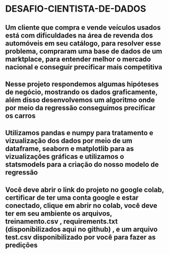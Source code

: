 # DESAFIO-CIENTISTA-DE-DADOS

## Um cliente que compra e vende veículos usados está com dificuldades na área de revenda dos automóveis em seu catálogo, para resolver esse problema, compraram uma base de dados de um marktplace, para entender melhor o mercado nacional e conseguir precificar mais competitiva

## Nesse projeto respondemos algumas hipóteses de negócio, mostrando os dados graficamente, além disso desenvolvemos um algoritmo onde por meio da regressão conseguimos precificar os carros

## Utilizamos pandas e numpy para tratamento e vizualização dos dados por meio de um dataframe, seaborn e matplotlib para as vizualizações gráficas e utilizamos o statsmodels para a criação do nosso modelo de regressão

## Você deve abrir o link do projeto no google colab, certificar de ter uma conta google e estar conectado, clique em abrir no colab, você deve ter em seu ambiente os arquivos, treinamento.csv , requirements.txt  (disponibilizados aqui no github) , e um arquivo test.csv disponibilizado por você para fazer as predições

